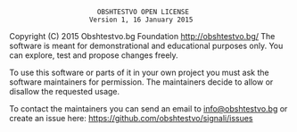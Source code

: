                           OBSHTESTVO OPEN LICENSE
                        Version 1, 16 January 2015

Copyright (C) 2015 Obshtestvo.bg Foundation <http://obshtestvo.bg/>
The software is meant for demonstrational and educational purposes only.
You can explore, test and propose changes freely.

To use this software or parts of it in your own project you must ask the software
maintainers for permission. The maintainers decide to allow or disallow the requested usage.

To contact the maintainers you can send an email to info@obshtestvo.bg or create
an issue here: https://github.com/obshtestvo/signali/issues
